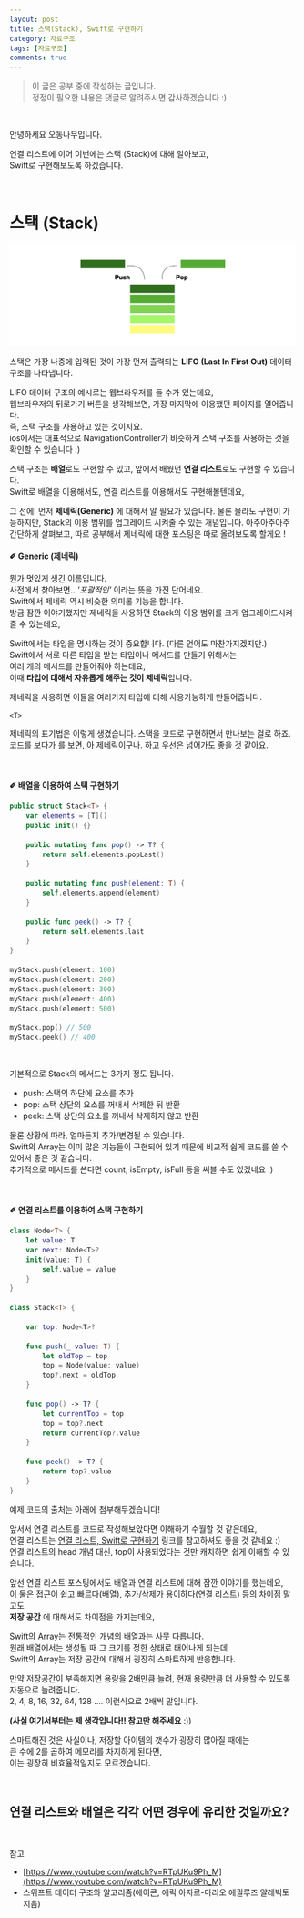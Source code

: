 ```yaml
---
layout: post
title: 스택(Stack), Swift로 구현하기
category: 자료구조
tags: [자료구조]
comments: true
---
```


>이 글은 공부 중에 작성하는 글입니다.   
정정이 필요한 내용은 댓글로 알려주시면 감사하겠습니다 :)

<br>

안녕하세요 오동나무입니다.  <br>

연결 리스트에 이어 이번에는 스택 (Stack)에 대해 알아보고,   
Swift로 구현해보도록 하겠습니다.

<br>

# 스택 (Stack) <br>

![stack1](/assets/post-img/자료구조/stack1.jpg)

스택은 가장 나중에 입력된 것이 가장 먼저 출력되는 **LIFO (Last In First Out)** 데이터 구조를 나타냅니다.  <br>

LIFO 데이터 구조의 예시로는 웹브라우저를 들 수가 있는데요,    
웹브라우저의 뒤로가기 버튼을 생각해보면, 가장 마지막에 이용했던 페이지를 열어줍니다.   
즉, 스택 구조를 사용하고 있는 것이지요.   
ios에서는 대표적으로 NavigationController가 비슷하게 스택 구조를 사용하는 것을 확인할 수 있습니다 :)     <br>

스택 구조는 **배열**로도 구현할 수 있고, 앞에서 배웠던 **연결 리스트**로도 구현할 수 있습니다.    
Swift로 배열을 이용해서도, 연결 리스트를 이용해서도 구현해볼텐데요,    <br>

그 전에! 먼저 **제네릭(Generic)** 에 대해서 알 필요가 있습니다. 물론 몰라도 구현이 가능하지만, Stack의 이용 범위를 업그레이드 시켜줄 수 있는 개념입니다. 아주아주아주 간단하게 살펴보고, 따로 공부해서 제네릭에 대한 포스팅은 따로 올려보도록 할게요 !
<br>

#### ✐ Generic (제네릭)
뭔가 멋있게 생긴 이름입니다.   
사전에서 찾아보면.. *'포괄적인'* 이라는 뜻을 가진 단어네요.    
Swift에서 제네릭 역시 비슷한 의미롤 기능을 합니다.      
방금 잠깐 이야기했지만 제네릭을 사용하면 Stack의 이용 범위를 크게 업그레이드시켜줄 수 있는데요, <br>

Swift에서는 타입을 명시하는 것이 중요합니다. (다른 언어도 마찬가지겠지만.)   
Swift에서 서로 다른 타입을 받는 타입이나 메서드를 만들기 위해서는   
여러 개의 메서드를 만들어줘야 하는데요,     
이때 **타입에 대해서 자유롭게 해주는 것이 제네릭**입니다.    <br>

제네릭을 사용하면 이들을 여러가지 타입에 대해 사용가능하게 만들어줍니다.   
```
<T>
```
제네릭의 표기법은 이렇게 생겼습니다. 스택을 코드로 구현하면서 만나보는 걸로 하죠.   
코드를 보다가 <T>를 보면, 아 제네릭이구나. 하고 우선은 넘어가도 좋을 것 같아요.

<br>

#### ✐ 배열을 이용하여 스택 구현하기 <br>

```Swift
public struct Stack<T> {
    var elements = [T]()
    public init() {}

    public mutating func pop() -> T? {
        return self.elements.popLast()
    }

    public mutating func push(element: T) {
        self.elements.append(element)
    }

    public func peek() -> T? {
        return self.elements.last
    }
}

myStack.push(element: 100)
myStack.push(element: 200)
myStack.push(element: 300)
myStack.push(element: 400)
myStack.push(element: 500)

myStack.pop() // 500
myStack.peek() // 400

```

<br>

기본적으로 Stack의 메서드는 3가지 정도 됩니다.
* push: 스택의 하단에 요소를 추가
* pop: 스택 상단의 요소를 꺼내서 삭제한 뒤 반환
* peek: 스택 상단의 요소를 꺼내서 삭제하지 않고 반환

물론 상황에 따라, 얼마든지 추가/변경될 수 있습니다.   
Swift의 Array는 이미 많은 기능들이 구현되어 있기 때문에 비교적 쉽게 코드를 쓸 수 있어서 좋은 것 같습니다.   
추가적으로 메서드를 쓴다면 count, isEmpty, isFull 등을 써볼 수도 있겠네요 :)

<br>


#### ✐ 연결 리스트를 이용하여 스택 구현하기 <br>

```SWIFT
class Node<T> {
    let value: T
    var next: Node<T>?
    init(value: T) {
        self.value = value
    }
}

class Stack<T> {

    var top: Node<T>?

    func push(_ value: T) {
        let oldTop = top
        top = Node(value: value)
        top?.next = oldTop
    }

    func pop() -> T? {
        let currentTop = top
        top = top?.next
        return currentTop?.value
    }

    func peek() -> T? {
        return top?.value
    }
}
```

예제 코드의 출처는 아래에 첨부해두겠습니다! <br>

앞서서 연결 리스트를 코드로 작성해보았다면 이해하기 수월할 것 같은데요,    
연결 리스트는 [연결 리스트, Swift로 구현하기](https://odong-tree.github.io/자료구조/2020/12/10/linkedlist/) 링크를 참고하셔도 좋을 것 같네요 :)   
연결 리스트의 head 개념 대신, top이 사용되었다는 것만 캐치하면 쉽게 이해할 수 있습니다.
<br>

앞선 연결 리스트 포스팅에서도  배열과 연결 리스트에 대해 잠깐 이야기를 했는데요,   
이 둘은 접근이 쉽고 빠르다(배열), 추가/삭제가 용이하다(연결 리스트) 등의 차이점 말고도   
**저장 공간** 에 대해서도 차이점을 가지는데요,   <br>

Swift의 Array는 전통적인 개념의 배열과는 사뭇 다릅니다.    
원래 배열에서는 생성될 때 그 크기를 정한 상태로 태어나게 되는데   
Swift의 Array는 저장 공간에 대해서 굉장히 스마트하게 반응합니다.   <br>

만약 저장공간이 부족해지면 용량을 2배만큼 늘려, 현재 용량만큼 더 사용할 수 있도록 자동으로 늘려줍니다.    
2, 4, 8, 16, 32, 64, 128 .... 이런식으로 2배씩 말입니다.   

**(사실 여기서부터는 제 생각입니다!! 참고만 해주세요** :)) <br>

스마트해진 것은 사실이나, 저장할 아이템의 갯수가 굉장히 많아질 때에는   
큰 수에 2를 곱하여 메모리를 차지하게 된다면,    
이는 굉장히 비효율적일지도 모르겠습니다.

<br>

## 연결 리스트와 배열은 각각 어떤 경우에 유리한 것일까요?

<br>

참고
- [https://www.youtube.com/watch?v=RTpUKu9Ph_M](https://www.youtube.com/watch?v=RTpUKu9Ph_M)
- 스위프트 데이터 구조와 알고리즘(에이콘, 에릭 아자르-마리오 에긜루즈 알레빅토 지음)
